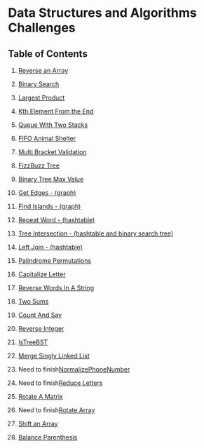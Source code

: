 # Data Structures and Algorithms Challenges

## Table of Contents

1. [Reverse an Array](/Challenges/array_reverse)

2. [Binary Search](/Challenges/binary_search)

3. [Largest Product](/Challenges/largest_product)

4. [Kth Element From the End](/Challenges/KthElementFromEnd)

5. [Queue With Two Stacks](/Challenges/QueueWithTwoStacks)

6. [FIFO Animal Shelter](/Challenges/FIFOanimalShelterQueue)

7. [Multi Bracket Validation](/Challenges/MultiBracketValidation)

8. [FizzBuzz Tree](/Challenges/FizzBuzzTree)

9. [Binary Tree Max Value](/Challenges/BinaryTreeMax)

10. [Get Edges - (graph)](/Challenges/GetEdge)

11. [Find Islands - (graph)](/Challenges/FindIslands)

12. [Repeat Word - (hashtable)](/Challenges/RepeatedWord)

13. [Tree Intersection - (hashtable and binary search tree)](/Challenges/TreeIntersection)

14. [Left Join - (hashtable) ](/Challenges/LeftJoin)

15. [Palindrome Permutations](/Challenges/PalindromePermutation)

16. [Capitalize Letter](/Challenges/CapitalizeLetter)

17. [Reverse Words In A String](/Challenges/ReverseWordsInString)

18. [Two Sums](/Challenges/TwoSums)

19. [Count And Say](/Challenges/CountAndSay)

20. [Reverse Integer](/Challenges/ReverseInteger)

21. [IsTreeBST](/Challenges/IsTreeBST)

22. [Merge Singly Linked List](/Challenges/MergeSinglyLinkedListFromEnd)

23. Need to finish[NormalizePhoneNumber](/Challenges/NormalizePhoneNumber)

24. Need to finish[Reduce Letters](/Challenges/ReduceLetters)

25. [Rotate A Matrix](/Challenges/RotateAMatrix)

26. Need to finish[Rotate Array](/Challenges/RotateArray)

27. [Shift an Array](/Challenges/ArrayShift)

28. [Balance Parenthesis](/Challenges/BalanceParans)
